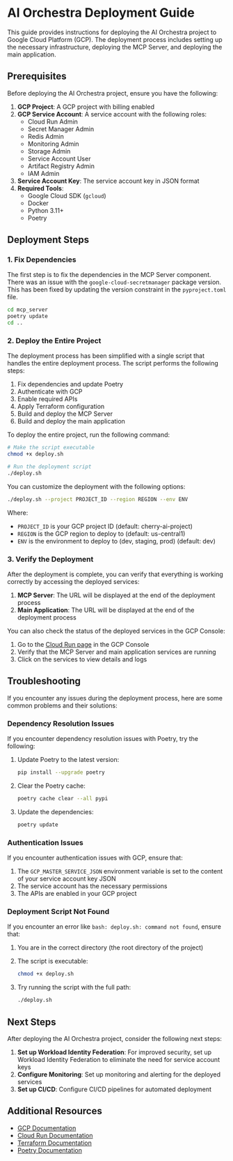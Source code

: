 # AI Orchestra Deployment Guide

This guide provides instructions for deploying the AI Orchestra project to Google Cloud Platform (GCP). The deployment process includes setting up the necessary infrastructure, deploying the MCP Server, and deploying the main application.

## Prerequisites

Before deploying the AI Orchestra project, ensure you have the following:

1. **GCP Project**: A GCP project with billing enabled
2. **GCP Service Account**: A service account with the following roles:
   - Cloud Run Admin
   - Secret Manager Admin
   - Redis Admin
   - Monitoring Admin
   - Storage Admin
   - Service Account User
   - Artifact Registry Admin
   - IAM Admin
3. **Service Account Key**: The service account key in JSON format
4. **Required Tools**:
   - Google Cloud SDK (`gcloud`)
   - Docker
   - Python 3.11+
   - Poetry

## Deployment Steps

### 1. Fix Dependencies

The first step is to fix the dependencies in the MCP Server component. There was an issue with the `google-cloud-secretmanager` package version. This has been fixed by updating the version constraint in the `pyproject.toml` file.

```bash
cd mcp_server
poetry update
cd ..
```

### 2. Deploy the Entire Project

The deployment process has been simplified with a single script that handles the entire deployment process. The script performs the following steps:

1. Fix dependencies and update Poetry
2. Authenticate with GCP
3. Enable required APIs
4. Apply Terraform configuration
5. Build and deploy the MCP Server
6. Build and deploy the main application

To deploy the entire project, run the following command:

```bash
# Make the script executable
chmod +x deploy.sh

# Run the deployment script
./deploy.sh
```

You can customize the deployment with the following options:

```bash
./deploy.sh --project PROJECT_ID --region REGION --env ENV
```

Where:
- `PROJECT_ID` is your GCP project ID (default: cherry-ai-project)
- `REGION` is the GCP region to deploy to (default: us-central1)
- `ENV` is the environment to deploy to (dev, staging, prod) (default: dev)

### 3. Verify the Deployment

After the deployment is complete, you can verify that everything is working correctly by accessing the deployed services:

1. **MCP Server**: The URL will be displayed at the end of the deployment process
2. **Main Application**: The URL will be displayed at the end of the deployment process

You can also check the status of the deployed services in the GCP Console:

1. Go to the [Cloud Run page](https://console.cloud.google.com/run) in the GCP Console
2. Verify that the MCP Server and main application services are running
3. Click on the services to view details and logs

## Troubleshooting

If you encounter any issues during the deployment process, here are some common problems and their solutions:

### Dependency Resolution Issues

If you encounter dependency resolution issues with Poetry, try the following:

1. Update Poetry to the latest version:
   ```bash
   pip install --upgrade poetry
   ```

2. Clear the Poetry cache:
   ```bash
   poetry cache clear --all pypi
   ```

3. Update the dependencies:
   ```bash
   poetry update
   ```

### Authentication Issues

If you encounter authentication issues with GCP, ensure that:

1. The `GCP_MASTER_SERVICE_JSON` environment variable is set to the content of your service account key JSON
2. The service account has the necessary permissions
3. The APIs are enabled in your GCP project

### Deployment Script Not Found

If you encounter an error like `bash: deploy.sh: command not found`, ensure that:

1. You are in the correct directory (the root directory of the project)
2. The script is executable:
   ```bash
   chmod +x deploy.sh
   ```

3. Try running the script with the full path:
   ```bash
   ./deploy.sh
   ```

## Next Steps

After deploying the AI Orchestra project, consider the following next steps:

1. **Set up Workload Identity Federation**: For improved security, set up Workload Identity Federation to eliminate the need for service account keys
2. **Configure Monitoring**: Set up monitoring and alerting for the deployed services
3. **Set up CI/CD**: Configure CI/CD pipelines for automated deployment

## Additional Resources

- [GCP Documentation](https://cloud.google.com/docs)
- [Cloud Run Documentation](https://cloud.google.com/run/docs)
- [Terraform Documentation](https://www.terraform.io/docs)
- [Poetry Documentation](https://python-poetry.org/docs/)